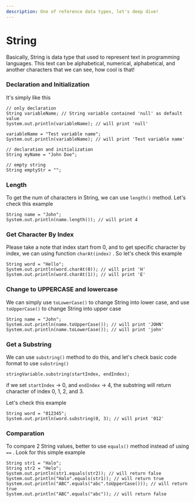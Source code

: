 ```yaml
---
description: One of reference data types, let's deep dive!
---
```


# String

Basically, String is data type that used to represent text in programming languages. This text can be alphabetical, numerical, alphabetical, and another characters that we can see, how cool is that!

### Declaration and Initialization

It's simply like this

```
// only declaration
String variableName; // String variable contained 'null' as default value
System.out.println(variableName); // will print 'null'

variableName = "Test variable name";
System.out.println(variableName); // will print 'Test variable name'

// declaration and initialization
String myName = "John Doe";

// empty string
String emptyStr = "";
```

### Length

To get the num of characters in String, we can use `length()` method. Let's check this example

```
String name = "John";
System.out.println(name.length()); // will print 4
```

### Get Character By Index

Please take a note that index start from 0, and to get specific character by index, we can using function `charAt(index)` . So let's check this example

```
String word = "Hello";
System.out.println(word.charAt(0)); // will print 'H'
System.out.println(word.charAt(1)); // will print 'E'
```

### Change to UPPERCASE and lowercase

We can simply use `toLowerCase()` to change String into lower case, and use `toUpperCase()` to change String into upper case

```
String name = "John";
System.out.println(name.toUpperCase()); // will print 'JOHN'
System.out.println(name.toLowerCase()); // will print 'john'
```

### Get a Substring

We can use `substring()` method to do this, and let's check basic code format to use `substring()`

```
stringVariable.substring(startIndex, endIndex);
```

if we set `startIndex` -> 0, and `endIndex` -> 4, the substring will return character of index 0, 1, 2, and 3.

Let's check this example

```
String word = "012345";
System.out.println(word.substring(0, 3); // will print '012'
```

### Comparation

To compare 2 String values, better to use `equals()` method instead of using `==` . Look for this simple example

```
String str1 = "Halo";
String str2 = "Helo";
System.out.println(str1.equals(str2)); // will return false
System.out.println("Halo".equals(str1)); // will return true
System.out.println("ABC".equals("abc".toUpperCase())); // will return true
System.out.println("ABC".equals("abc")); // will return false
```
